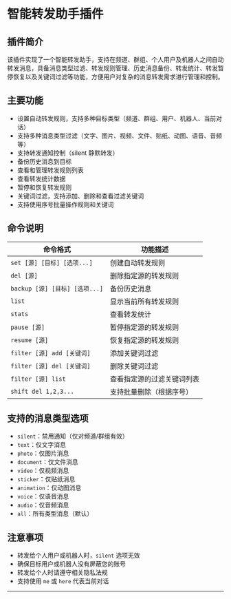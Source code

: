 # 智能转发助手插件

## 插件简介
该插件实现了一个智能转发助手，支持在频道、群组、个人用户及机器人之间自动转发消息，具备消息类型过滤、转发规则管理、历史消息备份、转发统计、转发暂停恢复以及关键词过滤等功能，方便用户对复杂的消息转发需求进行管理和控制。

## 主要功能
- 设置自动转发规则，支持多种目标类型（频道、群组、用户、机器人、当前对话）
- 支持多种消息类型过滤（文字、图片、视频、文件、贴纸、动图、语音、音频等）
- 支持转发通知控制（silent 静默转发）
- 备份历史消息到目标
- 查看和管理转发规则列表
- 查看转发统计数据
- 暂停和恢复转发规则
- 关键词过滤，支持添加、删除和查看过滤关键词
- 支持使用序号批量操作规则和关键词

## 命令说明

| 命令格式                | 功能描述                          |
|-------------------------|---------------------------------|
| `set [源] [目标] [选项...]`       | 创建自动转发规则                   |
| `del [源]`              | 删除指定源的转发规则                |
| `backup [源] [目标] [选项...]`    | 备份历史消息                       |
| `list`                  | 显示当前所有转发规则                 |
| `stats`                 | 查看转发统计                       |
| `pause [源]`            | 暂停指定源的转发规则                 |
| `resume [源]`           | 恢复指定源的转发规则                 |
| `filter [源] add [关键词]`        | 添加关键词过滤                      |
| `filter [源] del [关键词]`        | 删除关键词过滤                      |
| `filter [源] list`                 | 查看指定源的过滤关键词列表            |
| `shift del 1,2,3...`    | 支持批量删除（根据序号）             |

## 支持的消息类型选项
- `silent`：禁用通知（仅对频道/群组有效）
- `text`：仅文字消息
- `photo`：仅图片消息
- `document`：仅文件消息
- `video`：仅视频消息
- `sticker`：仅贴纸消息
- `animation`：仅动图消息
- `voice`：仅语音消息
- `audio`：仅音频消息
- `all`：所有类型消息（默认）

## 注意事项
- 转发给个人用户或机器人时，`silent` 选项无效
- 确保目标用户或机器人没有屏蔽您的账号
- 转发给个人时请遵守相关隐私法规
- 支持使用 `me` 或 `here` 代表当前对话

---

